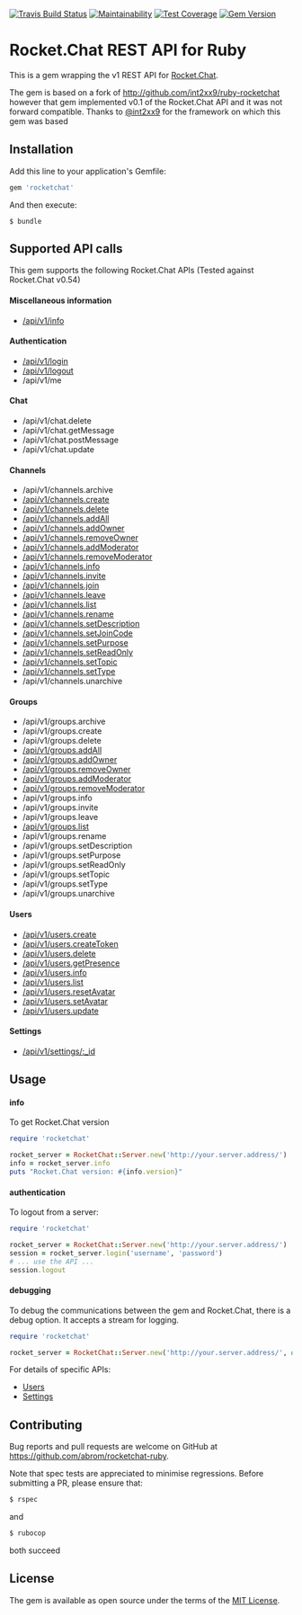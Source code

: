 [![Travis Build Status](http://img.shields.io/travis/abrom/rocketchat-ruby.svg?style=flat)](https://travis-ci.org/abrom/rocketchat-ruby)
[![Maintainability](https://api.codeclimate.com/v1/badges/9de85764122a44a14c22/maintainability)](https://codeclimate.com/github/abrom/rocketchat-ruby/maintainability)
[![Test Coverage](https://api.codeclimate.com/v1/badges/9de85764122a44a14c22/test_coverage)](https://codeclimate.com/github/abrom/rocketchat-ruby/test_coverage)
[![Gem Version](http://img.shields.io/gem/v/rocketchat.svg?style=flat)](#)

# Rocket.Chat REST API for Ruby

This is a gem wrapping the v1 REST API for [Rocket.Chat](https://rocket.chat/).

The gem is based on a fork of http://github.com/int2xx9/ruby-rocketchat however that gem implemented v0.1
of the Rocket.Chat API and it was not forward compatible. Thanks to [@int2xx9](http://github.com/int2xx9) for the
framework on which this gem was based 

## Installation

Add this line to your application's Gemfile:

```ruby
gem 'rocketchat'
```

And then execute:

    $ bundle


## Supported API calls

This gem supports the following Rocket.Chat APIs (Tested against Rocket.Chat v0.54)

#### Miscellaneous information
* [/api/v1/info](#info)

#### Authentication
* [/api/v1/login](#authentication)
* [/api/v1/logout](#authentication)
* /api/v1/me

#### Chat
* /api/v1/chat.delete
* /api/v1/chat.getMessage
* /api/v1/chat.postMessage
* /api/v1/chat.update

#### Channels
* /api/v1/channels.archive
* [/api/v1/channels.create](docs/channels.md#channelscreate)
* [/api/v1/channels.delete](docs/channels.md#channelsdelete)
* [/api/v1/channels.addAll](docs/channels.md#channelsaddall)
* [/api/v1/channels.addOwner](docs/channels.md#channelsaddowner)
* [/api/v1/channels.removeOwner](docs/channels.md#channelsremoveowner)
* [/api/v1/channels.addModerator](docs/channels.md#channelsaddmoderator)
* [/api/v1/channels.removeModerator](docs/channels.md#channelsremovemoderator)
* [/api/v1/channels.info](docs/channels.md#channelsinfo)
* [/api/v1/channels.invite](docs/channels.md#channelsinvite)
* [/api/v1/channels.join](docs/channels.md#channelsjoin)
* [/api/v1/channels.leave](docs/channels.md#channelsleave)
* [/api/v1/channels.list](docs/channels.md#channelslist)
* [/api/v1/channels.rename](docs/channels.md#channelsrename)
* [/api/v1/channels.setDescription](docs/channels.md#channelsset_attr)
* [/api/v1/channels.setJoinCode](docs/channels.md#channelsset_attr)
* [/api/v1/channels.setPurpose](docs/channels.md#channelsset_attr)
* [/api/v1/channels.setReadOnly](docs/channels.md#channelsset_attr)
* [/api/v1/channels.setTopic](docs/channels.md#channelsset_attr)
* [/api/v1/channels.setType](docs/channels.md#channelsset_attr)
* /api/v1/channels.unarchive

#### Groups
* /api/v1/groups.archive
* /api/v1/groups.create
* /api/v1/groups.delete
* [/api/v1/groups.addAll](docs/groups.md#groupsaddall)
* [/api/v1/groups.addOwner](docs/groups.md#groupsaddowner)
* [/api/v1/groups.removeOwner](docs/groups.md#groupsremoveowner)
* [/api/v1/groups.addModerator](docs/groups.md#groupsaddmoderator)
* [/api/v1/groups.removeModerator](docs/groups.md#groupsremovemoderator)
* /api/v1/groups.info
* /api/v1/groups.invite
* /api/v1/groups.leave
* [/api/v1/groups.list](docs/groups.md#groupslist)
* /api/v1/groups.rename
* /api/v1/groups.setDescription
* /api/v1/groups.setPurpose
* /api/v1/groups.setReadOnly
* /api/v1/groups.setTopic
* /api/v1/groups.setType
* /api/v1/groups.unarchive

#### Users
* [/api/v1/users.create](docs/users.md#userscreate)
* [/api/v1/users.createToken](docs/users.md#userscreatetoken)
* [/api/v1/users.delete](docs/users.md#usersdelete)
* [/api/v1/users.getPresence](docs/users.md#usersgetpresence)
* [/api/v1/users.info](docs/users.md#usersinfo)
* [/api/v1/users.list](docs/users.md#userslist)
* [/api/v1/users.resetAvatar](docs/users.md#usersresetavatar)
* [/api/v1/users.setAvatar](docs/users.md#userssetavatar)
* [/api/v1/users.update](docs/users.md#usersupdate)

#### Settings
* [/api/v1/settings/:_id](docs/settings.md#settingsget)


## Usage

#### info
To get Rocket.Chat version

```ruby
require 'rocketchat'

rocket_server = RocketChat::Server.new('http://your.server.address/')
info = rocket_server.info
puts "Rocket.Chat version: #{info.version}"
```

#### authentication
To logout from a server:

```ruby
require 'rocketchat'

rocket_server = RocketChat::Server.new('http://your.server.address/')
session = rocket_server.login('username', 'password')
# ... use the API ...
session.logout
```

#### debugging
To debug the communications between the gem and Rocket.Chat, there is a debug option.
It accepts a stream for logging.

```ruby
require 'rocketchat'

rocket_server = RocketChat::Server.new('http://your.server.address/', debug: $stderr)
```


For details of specific APIs:

* [Users](docs/users.md)
* [Settings](docs/settings.md)


## Contributing

Bug reports and pull requests are welcome on GitHub at https://github.com/abrom/rocketchat-ruby.

Note that spec tests are appreciated to minimise regressions. Before submitting a PR, please ensure that:
 
```bash
$ rspec
```
and

```bash
$ rubocop
```
both succeed 

## License

The gem is available as open source under the terms of the [MIT License](http://opensource.org/licenses/MIT).
